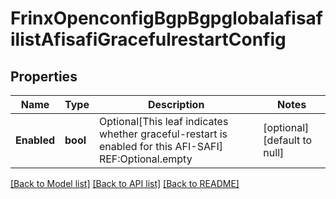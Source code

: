 # FrinxOpenconfigBgpBgpglobalafisafilistAfisafiGracefulrestartConfig

## Properties
Name | Type | Description | Notes
------------ | ------------- | ------------- | -------------
**Enabled** | **bool** | Optional[This leaf indicates whether graceful-restart is enabled for this AFI-SAFI] REF:Optional.empty | [optional] [default to null]

[[Back to Model list]](../README.md#documentation-for-models) [[Back to API list]](../README.md#documentation-for-api-endpoints) [[Back to README]](../README.md)


